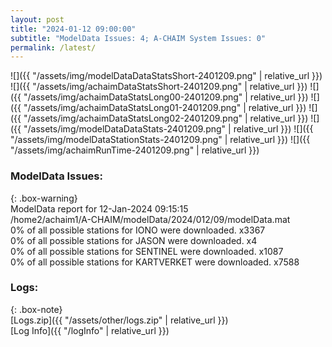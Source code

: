 ```yaml
---
layout: post
title: "2024-01-12 09:00:00"
subtitle: "ModelData Issues: 4; A-CHAIM System Issues: 0"
permalink: /latest/
---
```


![]({{ "/assets/img/modelDataDataStatsShort-2401209.png" | relative_url }})
![]({{ "/assets/img/achaimDataStatsShort-2401209.png" | relative_url }})
![]({{ "/assets/img/achaimDataStatsLong00-2401209.png" | relative_url }})
![]({{ "/assets/img/achaimDataStatsLong01-2401209.png" | relative_url }})
![]({{ "/assets/img/achaimDataStatsLong02-2401209.png" | relative_url }})
![]({{ "/assets/img/modelDataDataStats-2401209.png" | relative_url }})
![]({{ "/assets/img/modelDataStationStats-2401209.png" | relative_url }})
![]({{ "/assets/img/achaimRunTime-2401209.png" | relative_url }})


### ModelData Issues:  
  
{: .box-warning}  
 ModelData report for 12-Jan-2024 09:15:15   
 /home2/achaim1/A-CHAIM/modelData/2024/012/09/modelData.mat   
 0% of all possible stations for IONO were downloaded. x3367   
 0% of all possible stations for JASON were downloaded. x4   
 0% of all possible stations for SENTINEL were downloaded. x1087   
 0% of all possible stations for KARTVERKET were downloaded. x7588   
  


### Logs:  
  
{: .box-note}  
[Logs.zip]({{ "/assets/other/logs.zip" | relative_url }})  
[Log Info]({{ "/logInfo" | relative_url }})  
